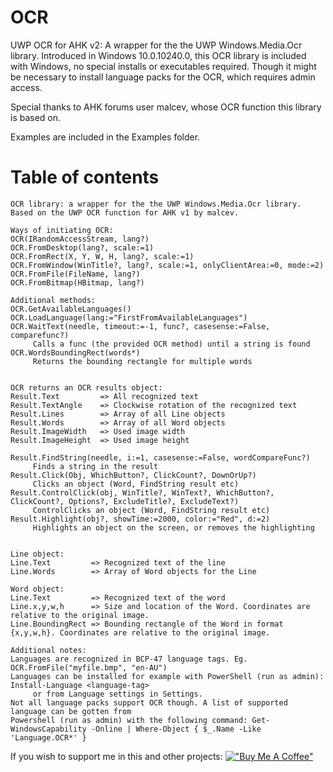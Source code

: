 # OCR
UWP OCR for AHK v2:
A wrapper for the the UWP Windows.Media.Ocr library. 
Introduced in Windows 10.0.10240.0, this OCR library is included with Windows, no special installs or executables required. Though it might be necessary to install language packs for the OCR, which requires admin access.

Special thanks to AHK forums user malcev, whose OCR function this library is based on.

Examples are included in the Examples folder.

# Table of contents
```
OCR library: a wrapper for the the UWP Windows.Media.Ocr library.
Based on the UWP OCR function for AHK v1 by malcev.

Ways of initiating OCR:
OCR(IRandomAccessStream, lang?)
OCR.FromDesktop(lang?, scale:=1)
OCR.FromRect(X, Y, W, H, lang?, scale:=1)
OCR.FromWindow(WinTitle?, lang?, scale:=1, onlyClientArea:=0, mode:=2)
OCR.FromFile(FileName, lang?)
OCR.FromBitmap(HBitmap, lang?)

Additional methods:
OCR.GetAvailableLanguages()
OCR.LoadLanguage(lang:="FirstFromAvailableLanguages")
OCR.WaitText(needle, timeout:=-1, func?, casesense:=False, comparefunc?)
     Calls a func (the provided OCR method) until a string is found
OCR.WordsBoundingRect(words*)
     Returns the bounding rectangle for multiple words


OCR returns an OCR results object:
Result.Text         => All recognized text
Result.TextAngle    => Clockwise rotation of the recognized text 
Result.Lines        => Array of all Line objects
Result.Words        => Array of all Word objects
Result.ImageWidth   => Used image width
Result.ImageHeight  => Used image height

Result.FindString(needle, i:=1, casesense:=False, wordCompareFunc?)
     Finds a string in the result
Result.Click(Obj, WhichButton?, ClickCount?, DownOrUp?)
     Clicks an object (Word, FindString result etc)
Result.ControlClick(obj, WinTitle?, WinText?, WhichButton?, ClickCount?, Options?, ExcludeTitle?, ExcludeText?)
     ControlClicks an object (Word, FindString result etc)
Result.Highlight(obj?, showTime:=2000, color:="Red", d:=2)
     Highlights an object on the screen, or removes the highlighting


Line object:
Line.Text         => Recognized text of the line
Line.Words        => Array of Word objects for the Line

Word object:
Line.Text         => Recognized text of the word
Line.x,y,w,h      => Size and location of the Word. Coordinates are relative to the original image.
Line.BoundingRect => Bounding rectangle of the Word in format {x,y,w,h}. Coordinates are relative to the original image.

Additional notes:
Languages are recognized in BCP-47 language tags. Eg. OCR.FromFile("myfile.bmp", "en-AU")
Languages can be installed for example with PowerShell (run as admin): Install-Language <language-tag>
     or from Language settings in Settings.
Not all language packs support OCR though. A list of supported language can be gotten from 
Powershell (run as admin) with the following command: Get-WindowsCapability -Online | Where-Object { $_.Name -Like 'Language.OCR*' } 
```

If you wish to support me in this and other projects:
[!["Buy Me A Coffee"](https://www.buymeacoffee.com/assets/img/custom_images/orange_img.png)](https://www.buymeacoffee.com/descolada)
